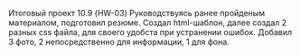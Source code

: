 Итоговый проект 10.9 (HW-03)
Руководствуясь ранее пройденым материалом, подготовил резюме.
Создал html-шаблон, далее создал 2 разных css файла, для своего удобста при устранении ошибок.
Добавил 3 фото, 2 непосредственно для информации, 1 для фона.
